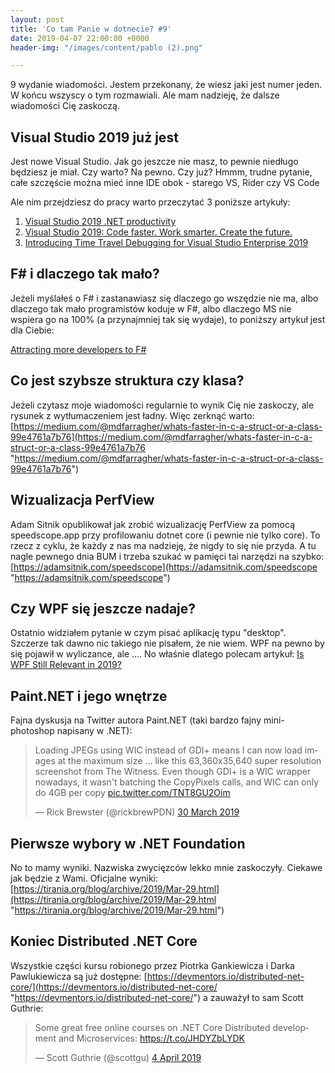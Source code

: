 ```yaml
---
layout: post
title: 'Co tam Panie w dotnecie? #9'
date: 2019-04-07 22:00:00 +0000
header-img: "/images/content/pablo (2).png"

---
```

9 wydanie wiadomości. Jestem przekonany, że wiesz jaki jest numer jeden. W końcu wszyscy o tym rozmawiali. Ale mam nadzieję, że dalsze wiadomości Cię zaskoczą.

## Visual Studio 2019 już jest

Jest nowe Visual Studio. Jak go jeszcze nie masz, to pewnie niedługo będziesz je miał. Czy warto? Na pewno. Czy już? Hmmm, trudne pytanie, całe szczęście można mieć inne IDE obok - starego VS, Rider czy VS Code

Ale nim przejdziesz do pracy warto przeczytać 3 poniższe artykuły:

1. [Visual Studio 2019 .NET productivity](https://devblogs.microsoft.com/dotnet/visual-studio-2019-net-productivity-2/)
2. [Visual Studio 2019: Code faster. Work smarter. Create the future.](https://devblogs.microsoft.com/visualstudio/visual-studio-2019-code-faster-work-smarter-create-the-future/)
3. [Introducing Time Travel Debugging for Visual Studio Enterprise 2019](https://devblogs.microsoft.com/visualstudio/introducing-time-travel-debugging-for-visual-studio-enterprise-2019/)

## F# i dlaczego tak mało?

Jeżeli myślałeś o F# i zastanawiasz się dlaczego go wszędzie nie ma, albo dlaczego tak mało programistów koduje w F#, albo dlaczego MS nie wspiera go na 100% (a przynajmniej tak się wydaje), to poniższy artykuł jest dla Ciebie:

[Attracting more developers to F#](https://ericsink.com/entries/fsharp_incremental.html)

## Co jest szybsze struktura czy klasa?

Jeżeli czytasz moje wiadomości regularnie to wynik Cię nie zaskoczy, ale rysunek z wytłumaczeniem jest ładny. Więc zerknąć warto: [https://medium.com/@mdfarragher/whats-faster-in-c-a-struct-or-a-class-99e4761a7b76](https://medium.com/@mdfarragher/whats-faster-in-c-a-struct-or-a-class-99e4761a7b76 "https://medium.com/@mdfarragher/whats-faster-in-c-a-struct-or-a-class-99e4761a7b76")

## Wizualizacja PerfView

Adam Sitnik opublikował jak zrobić wizualizację PerfView za pomocą speedscope.app przy profilowaniu dotnet core (i pewnie nie tylko core). To rzecz z cyklu, że każdy z nas ma nadzieję, że nigdy to się nie przyda. A tu nagle pewnego dnia BUM i trzeba szukać w pamięci tai narzędzi na szybko: [https://adamsitnik.com/speedscope](https://adamsitnik.com/speedscope "https://adamsitnik.com/speedscope")

## Czy WPF się jeszcze nadaje?

Ostatnio widziałem pytanie w czym pisać aplikację typu "desktop". Szczerze tak dawno nic takiego nie pisałem, że nie wiem. WPF na pewno by się pojawił w wyliczance, ale .... No właśnie dlatego polecam artykuł: [Is WPF Still Relevant in 2019?](https://www.claudiobernasconi.ch/2019/01/30/is-wpf-still-relevant-in-2019/)

## Paint.NET i jego wnętrze

Fajna dyskusja na Twitter autora Paint.NET (taki bardzo fajny mini-photoshop napisany w .NET):
<blockquote class="twitter-tweet" data-lang="en-gb"><p lang="en" dir="ltr">Loading JPEGs using WIC instead of GDI+ means I can now load images at the maximum size ... like this 63,360x35,640 super resolution screenshot from The Witness. Even though GDI+ is a WIC wrapper nowadays, it wasn't batching the CopyPixels calls, and WIC can only do 4GB per copy <a href="https://t.co/TNT8GU2Oim">pic.twitter.com/TNT8GU2Oim</a></p>— Rick Brewster (@rickbrewPDN) <a href="https://twitter.com/rickbrewPDN/status/1112135533348552704?ref_src=twsrc%5Etfw">30 March 2019</a></blockquote>
<script async src="https://platform.twitter.com/widgets.js" charset="utf-8"></script>

## Pierwsze wybory w .NET Foundation

No to mamy wyniki. Nazwiska zwycięzców lekko mnie zaskoczyły. Ciekawe jak będzie z Wami. Oficjalne wyniki: [https://tirania.org/blog/archive/2019/Mar-29.html](https://tirania.org/blog/archive/2019/Mar-29.html "https://tirania.org/blog/archive/2019/Mar-29.html")

## Koniec Distributed .NET Core

Wszystkie części kursu robionego przez Piotrka Gankiewicza i Darka Pawlukiewicza są już dostępne: [https://devmentors.io/distributed-net-core/](https://devmentors.io/distributed-net-core/ "https://devmentors.io/distributed-net-core/") a zauważył to sam Scott Guthrie:

<blockquote class="twitter-tweet" data-lang="en-gb"><p lang="en" dir="ltr">Some great free online courses on .NET Core Distributed development and Microservices: <a href="https://t.co/JHDYZbLYDK">https://t.co/JHDYZbLYDK</a></p>— Scott Guthrie (@scottgu) <a href="https://twitter.com/scottgu/status/1113715562272546816?ref_src=twsrc%5Etfw">4 April 2019</a></blockquote>
<script async src="https://platform.twitter.com/widgets.js" charset="utf-8"></script>